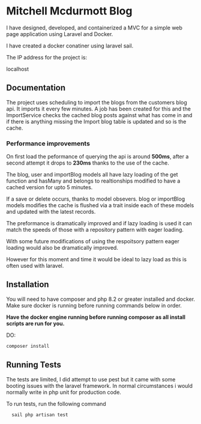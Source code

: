 
# Mitchell Mcdurmott Blog

I have designed, developed, and containerized a MVC for a simple web page application using Laravel and Docker.

I have created a docker conatiner using laravel sail. 

The IP address for the project is:

localhost




## Documentation

The project uses scheduling to import the blogs from the customers blog api.
It imports it every few minutes.
A job has been created for this and the ImportService checks the cached blog posts against what has come in and if there is anything missing the Import blog table is updated and so is the cache.

### Performance improvements
On first load the peformance of querying the api is around **500ms**, after a second attempt it drops to **230ms** thanks to the use of the cache.

The blog, user and importBlog models all have lazy loading of the get function and hasMany and belongs to realtionships modified to have a cached version for upto 5 minutes.

If a save or delete occurs, thanks to model obsevers. blog or importBlog models modifies the cache is flushed via a trait inside each of these models and updated with the latest records.

The preformance is dramatically improved and if lazy loading is used it can match the speeds of those with a repository pattern with eager loading.

With some future modifications of using the respoitsory pattern eager loading would also be dramatically improved.

However for this moment and time it would be ideal to lazy load as this is often used with laravel.

## Installation


You will need to have composer and php 8.2 or greater installed and docker.
Make sure docker is running before running commands below in order.

**Have the docker engine running before running composer as all install scripts are run for you.**

DO:
```bash
composer install

```
    
## Running Tests
The tests are limited, I did attempt to use pest but it came with some booting issues with the laravel framework. In normal circumstances i would normally write in php unit for production code.

To run tests, run the following command

```bash
  sail php artisan test
```

